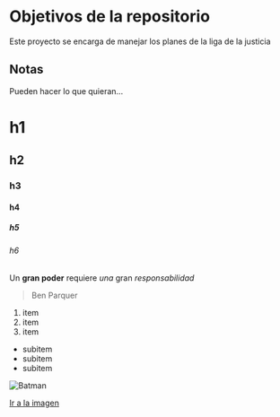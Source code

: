 # Objetivos de la repositorio

Este proyecto se encarga de manejar los planes de la liga de la justicia


## Notas
Pueden hacer lo que quieran...

# h1
## h2
### h3
#### h4
##### h5
###### h6

Un **gran poder** requiere _una_ gran *responsabilidad*
> Ben Parquer

1. item
2. item
3. item
  * subitem
  * subitem
  * subitem
  
![Batman](https://cdn.hobbyconsolas.com/sites/navi.axelspringer.es/public/media/image/2020/06/batman-michael-keaton-1972809.jpeg)

[Ir a la imagen](https://cdn.hobbyconsolas.com/sites/navi.axelspringer.es/public/media/image/2020/06/batman-michael-keaton-1972809.jpeg)
